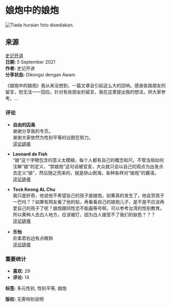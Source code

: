 # 娘炮中的娘炮

![Tiada huraian foto disediakan.](https://scontent-sjc3-1.xx.fbcdn.net/v/t39.30808-6/469334758_1088425172822813_2018365994860610043_n.jpg?_nc_cat=108&ccb=1-7&_nc_sid=127cfc&_nc_ohc=XxWVLW-YGwkQ7kNvgEr2AeE&_nc_zt=23&_nc_ht=scontent-sjc3-1.xx&_nc_gid=A_HBWcKEP1o1YPw3GolQXsP&oh=00_AYAQt01f0I86kTRYSa6W6ZKQ6_h4q3pe8sZxaLITkO-uQA&oe=6796DBCD)

## 来源

[史记开讲](https://www.facebook.com/letsaytoyou?__tn__=-UC*F)  
**日期:** 5 September 2021  
**作者:** 史记开讲  
**分享状态:** Dikongsi dengan Awam  

《娘炮中的娘炮》我从来没想到，一篇文章会引起这么大的回响。感谢各路朋友的留言，恕无法一一回应。针对有些朋友的留言，我在这里提出我的想法，供大家参考。…

### 评论

- **自由的囚鳥**  
  谢谢分享我的专页。  
  谢谢大家依然为性别平等的议题在努力。  
  [评论链接](https://www.facebook.com/letsaytoyou/posts/pfbid02ELbXjPoi5spXTskz25MeHJegJqB4XhpXJhdnkbcw1mxJcVgxsUY1DhzRQakcGxtQl?comment_id=366140071717997&__tn__=R*F)

- **Leonard de Fish**  
  “娘”这个字眼包含的意义太模糊，每个人都有自己的概念和尺。不管当局如何注解“娘”的定义，“禁娘炮”这句话被官宣，大众就只会以自己的观点为出发点去定义“娘”，然后随之而来的，就是排山倒海，各种各样对“娘炮”的霸凌。  
  [评论链接](https://www.facebook.com/letsaytoyou/posts/pfbid02ELbXjPoi5spXTskz25MeHJegJqB4XhpXJhdnkbcw1mxJcVgxsUY1DhzRQakcGxtQl?comment_id=366134551718549&__tn__=R*F)

- **Teck Keong AL Chu**  
  我只是好奇，他说他不希望自己的孩子是娘炮，如果真的发生了，他会赏孩子一巴吗？？如果有网友看了他的贴，再看看自己的娘炮儿子，是不是不应该再爱自己的孩子了呢？娘炮跟同性恋不能画等号啊，可以参考台湾的性别教育。 所以黄种人去白人地方，应该被打，因为白人接受不了我们的肤色？？？  
  [评论链接](https://www.facebook.com/letsaytoyou/posts/pfbid02ELbXjPoi5spXTskz25MeHJegJqB4XhpXJhdnkbcw1mxJcVgxsUY1DhzRQakcGxtQl?comment_id=367351071596897&__tn__=R*F)

- **乐怡**  
  俞柔君右边有点眼熟  
  [评论链接](https://www.facebook.com/letsaytoyou/posts/pfbid02ELbXjPoi5spXTskz25MeHJegJqB4XhpXJhdnkbcw1mxJcVgxsUY1DhzRQakcGxtQl?comment_id=366124428386228&__tn__=R*F)

### 重要统计

- **喜欢:** 29
- **评论:** 14

**标签:** 多元性别, 性别平等, 娘炮

**版权:** 无需特别说明
<!-- tcd_original_link https://www.facebook.com/photo.php?fbid=366112958387375&id=102591001406240&set=a.116316493367024&locale=ms_MY -->

